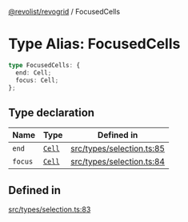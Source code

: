[@revolist/revogrid](README.md) / FocusedCells

# Type Alias: FocusedCells

```ts
type FocusedCells: {
  end: Cell;
  focus: Cell;
};
```

## Type declaration

| Name | Type | Defined in |
| ------ | ------ | ------ |
| `end` | [`Cell`](Interface.Cell.md) | [src/types/selection.ts:85](https://github.com/revolist/revogrid/blob/477507f867ff98f395e0119897545945e222b246/src/types/selection.ts#L85) |
| `focus` | [`Cell`](Interface.Cell.md) | [src/types/selection.ts:84](https://github.com/revolist/revogrid/blob/477507f867ff98f395e0119897545945e222b246/src/types/selection.ts#L84) |

## Defined in

[src/types/selection.ts:83](https://github.com/revolist/revogrid/blob/477507f867ff98f395e0119897545945e222b246/src/types/selection.ts#L83)
